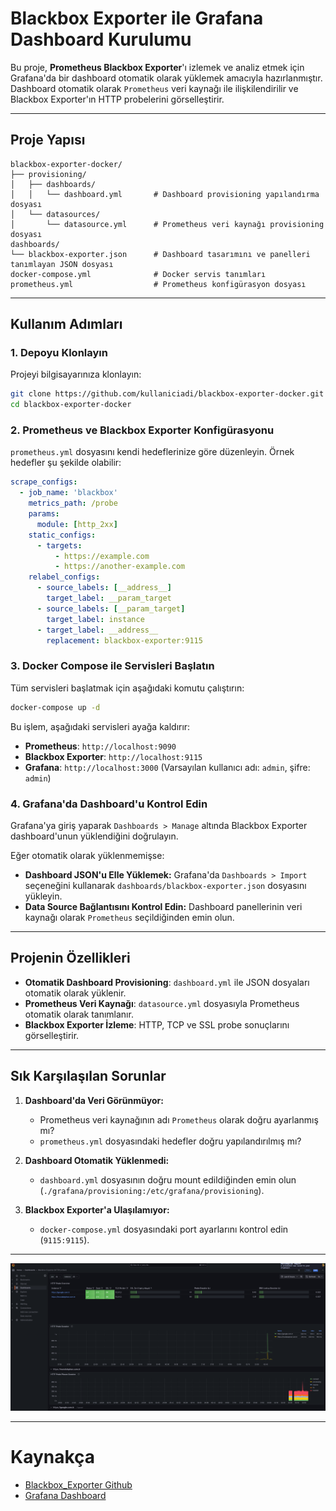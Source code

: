 
# Blackbox Exporter ile Grafana Dashboard Kurulumu

Bu proje, **Prometheus Blackbox Exporter**'ı izlemek ve analiz etmek için Grafana'da bir dashboard otomatik olarak yüklemek amacıyla hazırlanmıştır. Dashboard otomatik olarak `Prometheus` veri kaynağı ile ilişkilendirilir ve Blackbox Exporter'ın HTTP probelerini görselleştirir.

---

## Proje Yapısı

```plaintext
blackbox-exporter-docker/
├── provisioning/
│   ├── dashboards/
│   │   └── dashboard.yml       # Dashboard provisioning yapılandırma dosyası
│   └── datasources/
│       └── datasource.yml      # Prometheus veri kaynağı provisioning dosyası
dashboards/
└── blackbox-exporter.json      # Dashboard tasarımını ve panelleri tanımlayan JSON dosyası
docker-compose.yml              # Docker servis tanımları
prometheus.yml                  # Prometheus konfigürasyon dosyası
```

---

## Kullanım Adımları

### 1. Depoyu Klonlayın
Projeyi bilgisayarınıza klonlayın:
```bash
git clone https://github.com/kullaniciadi/blackbox-exporter-docker.git
cd blackbox-exporter-docker
```

### 2. Prometheus ve Blackbox Exporter Konfigürasyonu
`prometheus.yml` dosyasını kendi hedeflerinize göre düzenleyin. Örnek hedefler şu şekilde olabilir:
```yaml
scrape_configs:
  - job_name: 'blackbox'
    metrics_path: /probe
    params:
      module: [http_2xx]
    static_configs:
      - targets:
          - https://example.com
          - https://another-example.com
    relabel_configs:
      - source_labels: [__address__]
        target_label: __param_target
      - source_labels: [__param_target]
        target_label: instance
      - target_label: __address__
        replacement: blackbox-exporter:9115
```

### 3. Docker Compose ile Servisleri Başlatın
Tüm servisleri başlatmak için aşağıdaki komutu çalıştırın:
```bash
docker-compose up -d
```

Bu işlem, aşağıdaki servisleri ayağa kaldırır:
- **Prometheus**: `http://localhost:9090`
- **Blackbox Exporter**: `http://localhost:9115`
- **Grafana**: `http://localhost:3000` (Varsayılan kullanıcı adı: `admin`, şifre: `admin`)

### 4. Grafana'da Dashboard'u Kontrol Edin
Grafana'ya giriş yaparak `Dashboards > Manage` altında Blackbox Exporter dashboard'unun yüklendiğini doğrulayın. 

Eğer otomatik olarak yüklenmemişse:
- **Dashboard JSON'u Elle Yüklemek:** Grafana'da `Dashboards > Import` seçeneğini kullanarak `dashboards/blackbox-exporter.json` dosyasını yükleyin.
- **Data Source Bağlantısını Kontrol Edin:** Dashboard panellerinin veri kaynağı olarak `Prometheus` seçildiğinden emin olun.

---

## Projenin Özellikleri
- **Otomatik Dashboard Provisioning**: `dashboard.yml` ile JSON dosyaları otomatik olarak yüklenir.
- **Prometheus Veri Kaynağı**: `datasource.yml` dosyasıyla Prometheus otomatik olarak tanımlanır.
- **Blackbox Exporter İzleme**: HTTP, TCP ve SSL probe sonuçlarını görselleştirir.

---

## Sık Karşılaşılan Sorunlar
1. **Dashboard'da Veri Görünmüyor:**
   - Prometheus veri kaynağının adı `Prometheus` olarak doğru ayarlanmış mı?
   - `prometheus.yml` dosyasındaki hedefler doğru yapılandırılmış mı?

2. **Dashboard Otomatik Yüklenmedi:**
   - `dashboard.yml` dosyasının doğru mount edildiğinden emin olun (`./grafana/provisioning:/etc/grafana/provisioning`).

3. **Blackbox Exporter'a Ulaşılamıyor:**
   - `docker-compose.yml` dosyasındaki port ayarlarını kontrol edin (`9115:9115`).

---


![Screenshout](/image/Screenshot_20250118.png)

---
# Kaynakça

- [Blackbox_Exporter Github](https://github.com/prometheus/blackbox_exporter)
- [Grafana Dashboard](https://grafana.com/grafana/dashboards/13659-blackbox-exporter-http-prober)